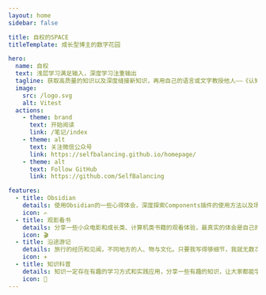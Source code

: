 ```yaml
---
layout: home
sidebar: false

title: 自权的SPACE
titleTemplate: 成长型博主的数字花园

hero:
  name: 自权
  text: 浅层学习满足输入，深度学习注重输出
  tagline: 获取高质量的知识以及深度缝接新知识，再用自己的语言或文字教授他人——《认知觉醒》
  image:
    src: /logo.svg
    alt: Vitest
  actions:
    - theme: brand
      text: 开始阅读
      link: /笔记/index
    - theme: alt
      text: 关注微信公众号
      link: https://selfbalancing.github.io/homepage/
    - theme: alt
      text: Follow GitHub
      link: https://github.com/SelfBalancing

features:
  - title: Obsidian
    details: 使用Obsidian的一些心得体会，深度探索Components插件的使用方法以及场景。
    icon: ✍️
  - title: 观影看书
    details: 分享一些小众电影和成长类、计算机类书籍的观看体验，最真实的体会是自己的思考和理解。
    icon: 🎬
  - title: 沿途游记
    details: 旅行的经历和见闻，不同地方的人、物与文化。只要我写得够细节，我就无数次回到那一天那一个地方。
    icon: ✈
  - title: 知识科普
    details: 知识一定存在有趣的学习方式和实践应用，分享一些有趣的知识，让大家都能学得开心，有所收获。
    icon: 📖
---
```


<HomePage />
